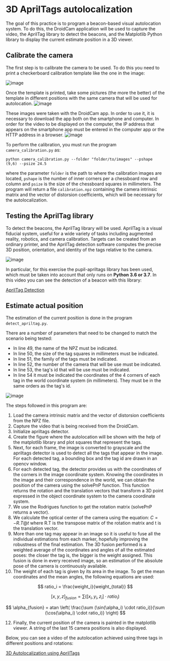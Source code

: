# 3D AprilTags autolocalization

The goal of this practice is to program a beacon-based visual autolocation system. To do this, the DroidCam application will be used to capture the video, the AprilTag library to detect the beacons, and the Matplotlib Python library to display the current estimate position in a 3D viewer.

## Calibrate the camera
The first step is to calibrate the camera to be used. To do this you need to print a checkerboard calibration template like the one in the image:

![image](https://github.com/elenagiraldo3/april_tags_autolocalization/assets/55191542/bc4cae89-493f-4d58-aa73-94c79ad9375a)

Once the template is printed, take some pictures (the more the better) of the template in different positions with the same camera that will be used for autolocation.
![image](https://github.com/elenagiraldo3/april_tags_autolocalization/assets/55191542/5267a191-0005-4b97-8e5b-b2a7436cdc21)

These images were taken with the DroidCam app. In order to use it, it is necessary to download the app both on the smartphone and computer. In order for the video to be displayed on the computer, the IP address that appears on the smartphone app must be entered in the computer app or the HTTP address in a browser.
![image](https://github.com/elenagiraldo3/april_tags_autolocalization/assets/55191542/b9f7b00a-cc57-461f-b26e-d5cdc7c4f9fa)

To perform the calibration, you must run the program `camera_calibration.py` as:

```python camera_calibration.py --folder "folder/to/images" --pshape (9,6) --psize 24.5```

where the parameter `folder` is the path to where the calibration images are located, `pshape` is the number of inner corners per a chessboard row and column and `psize` is the size of the chessboard squares in millimeters. The program will return a file `calibration.npz` containing the camera intrinsic matrix and the vector of distorsion coefficients, which will be necessary for the autolocalization.

## Testing the AprilTag library
To detect the beacons, the AprilTag library will be used. AprilTag is a visual fiducial system, useful for a wide variety of tasks including augmented reality, robotics, and camera calibration. Targets can be created from an ordinary printer, and the AprilTag detection software computes the precise 3D position, orientation, and identity of the tags relative to the camera. 

![image](https://github.com/elenagiraldo3/april_tags_autolocalization/assets/55191542/91cf6e3c-e188-4c20-abc1-451f50069097)

In particular, for this exercise the pupil-apriltags library has been used, which must be taken into account that only runs on **Python 3.6 or 3.7**. In this video you can see the detection of a beacon with this library:

[AprilTag Detection](https://www.youtube.com/watch?v=QKN2ABrs0U0)

## Estimate actual position

The estimation of the current position is done in the program `detect_apriltag.py`.

There are a number of parameters that need to be changed to match the scenario being tested:

- In line 49, the name of the NPZ must be indicated.
- In line 50, the size of the tag squares in millimeters must be indicated.
- In line 51, the family of the tags must be indicated.
- In line 52, the number of the camera that will be use must be indicated.
- In line 53, the tag's id that will be use must be indicated.
- In line 54 it must be indicated the coordinates of the 4 corners of each tag in the world coordinate system (in millimeters). They must be in the same orders as the tag's id.

![image](https://github.com/elenagiraldo3/april_tags_autolocalization/assets/55191542/a3154fcd-f1a9-4213-91cb-22b0596115c4)

The steps followed in this program are:

1. Load the camera intrinsic matrix and the vector of distorsion coefficients from the NPZ file.
2. Capture the video that is being received from the DroidCam.
3. Initialize apriltags detector.
4. Create the figure where the autolocation will be shown with the help of the matplotlib library and plot squares that represent the tags.
5. Next, for each frame, the image is converted to grayscale and the apriltags detector is used to detect all the tags that appear in the image. For each detected tag, a bounding box and the tag id are drawn in an opencv window.
6. For each detected tag, the detector provides us with the coordinates of the corners in the image coordinate system. Knowing the coordinates in the image and their correspondence in the world, we can obtain the position of the camera using the solvePnP function. This function returns the rotation and the translation vectors that transform a 3D point expressed in the object coordinate system to the camera coordinate system. 
7. We use the Rodrigues function to get the rotation matrix (solvePnP returns a vector).
8. We calculate the optical center of the camera using the equation: $C = -R.T @ t$ where R.T is the transpose matrix of the rotation matrix and t is the translation vector.
9. More than one tag may appear in an image so it is useful to fuse all the individual estimations from each marker, hopefully improving the robustness of the final estimation. The 3D fusion performed is a weighted average of the coordinates and angles of all the estimated poses: the closer the tag is, the bigger is the weight assigned. This fusion is done in every received image, so an estimation of the absolute pose of the camera is continuously available.
10. The weight of each tag is given by its area in the image. To get the mean coordinates and the mean angles, the following equations are used:
    
$$ ratio_i = \frac{weight_i}{weight_{total}} $$

$$ [x, y, z]_{fusion} = \sum ([x_i, y_i, z_i] \cdot ratio_i) $$

$$ \alpha_{fusion} = atan \left( \frac{\sum (\sin(\alpha_i) \cdot ratio_i)}{\sum (\cos(\alpha_i) \cdot ratio_i)} \right) $$

12. Finally, the current position of the camera is painted in the matplotlib viewer. A string of the last 15 camera positions is also displayed.

Below, you can see a video of the autolocation achieved using three tags in different positions and rotations:

[3D Autolocalization using AprilTags](https://www.youtube.com/watch?v=afpQyWUJaz0)
